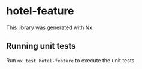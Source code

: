# hotel-feature

This library was generated with [Nx](https://nx.dev).

## Running unit tests

Run `nx test hotel-feature` to execute the unit tests.

